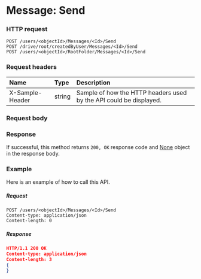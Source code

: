 # Message: Send


### HTTP request
```http
POST /users/<objectId>/Messages/<Id>/Send
POST /drive/root/createdByUser/Messages/<Id>/Send
POST /users/<objectId>/RootFolder/Messages/<Id>/Send

```
### Request headers
| Name       | Type | Description|
|:---------------|:--------|:----------|
| X-Sample-Header  | string  | Sample of how the HTTP headers used by the API could be displayed.|

### Request body

### Response
If successful, this method returns `200, OK` response code and [None](../resources/none.md) object in the response body.

### Example
Here is an example of how to call this API.
##### Request
```http
POST /users/<objectId>/Messages/<Id>/Send
Content-type: application/json
Content-length: 0
```
##### Response
```json
HTTP/1.1 200 OK
Content-type: application/json
Content-length: 3
{
}
```

<!-- uuid: f423fb06-0f7b-4cd6-b75d-1db2f1d4f8ee
2015-10-09 18:34:13 UTC -->